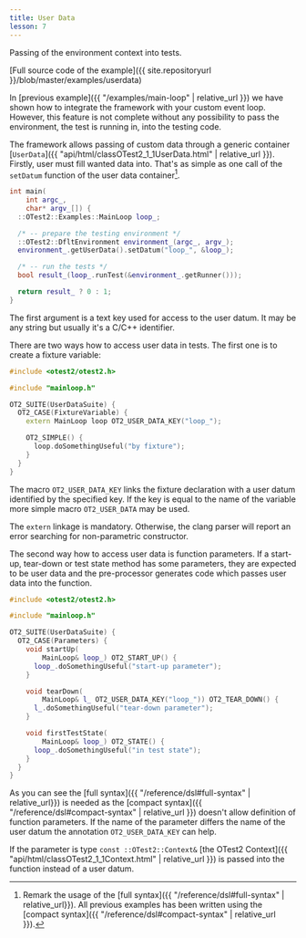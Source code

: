 ```yaml
---
title: User Data
lesson: 7
---
```

Passing of the environment context into tests.

[Full source code of the example]({{ site.repositoryurl }}/blob/master/examples/userdata)

In [previous example]({{ "/examples/main-loop" | relative_url }}) we have shown
how to integrate the framework with your custom event loop. However, this
feature is not complete without any possibility to pass the environment,
the test is running in, into the testing code.

The framework allows passing of custom data through a generic container
[`UserData`]({{ "api/html/classOTest2_1_1UserData.html" | relative_url }}).
Firstly, user must fill wanted data into. That's as simple as one call
of the `setDatum` function of the user data container[^1].

```c++
int main(
    int argc_,
    char* argv_[]) {
  ::OTest2::Examples::MainLoop loop_;

  /* -- prepare the testing environment */
  ::OTest2::DfltEnvironment environment_(argc_, argv_);
  environment_.getUserData().setDatum("loop_", &loop_);

  /* -- run the tests */
  bool result_(loop_.runTest(&environment_.getRunner()));

  return result_ ? 0 : 1;
}
```

The first argument is a text key used for access to the user datum. It may
be any string but usually it's a C/C++ identifier.

There are two ways how to access user data in tests. The first one is to create
a fixture variable:

```c++
#include <otest2/otest2.h>

#include "mainloop.h"

OT2_SUITE(UserDataSuite) {
  OT2_CASE(FixtureVariable) {
    extern MainLoop loop OT2_USER_DATA_KEY("loop_");

    OT2_SIMPLE() {
      loop.doSomethingUseful("by fixture");
    }
  }
}
```

The macro `OT2_USER_DATA_KEY` links the fixture declaration with a user datum
identified by the specified key. If the key is equal to the name of the
variable more simple macro `OT2_USER_DATA` may be used.

The `extern` linkage is mandatory. Otherwise, the clang parser will report
an error searching for non-parametric constructor.

The second way how to access user data is function parameters. If a start-up,
tear-down or test state method has some parameters, they are expected to be
user data and the pre-processor generates code which passes user data into
the function.

```c++
#include <otest2/otest2.h>

#include "mainloop.h"

OT2_SUITE(UserDataSuite) {
  OT2_CASE(Parameters) {
    void startUp(
        MainLoop& loop_) OT2_START_UP() {
      loop_.doSomethingUseful("start-up parameter");
    }

    void tearDown(
        MainLoop& l_ OT2_USER_DATA_KEY("loop_")) OT2_TEAR_DOWN() {
      l_.doSomethingUseful("tear-down parameter");
    }

    void firstTestState(
        MainLoop& loop_) OT2_STATE() {
      loop_.doSomethingUseful("in test state");
    }
  }
}
```

As you can see the [full syntax]({{ "/reference/dsl#full-syntax" | relative_url}})
is needed as the [compact syntax]({{ "/reference/dsl#compact-syntax" | relative_url }})
doesn't allow definition of function parameters. If the name of the parameter
differs the name of the user datum the annotation `OT2_USER_DATA_KEY` can help.

If the parameter is type `const ::OTest2::Context&`
[the OTest2 Context]({{ "api/html/classOTest2_1_1Context.html" | relative_url }})
is passed into the function instead of a user datum. 

[^1]: Remark the usage of the [full syntax]({{ "/reference/dsl#full-syntax" | relative_url}}).
      All previous examples has been written using
      the [compact syntax]({{ "/reference/dsl#compact-syntax" | relative_url }}).

